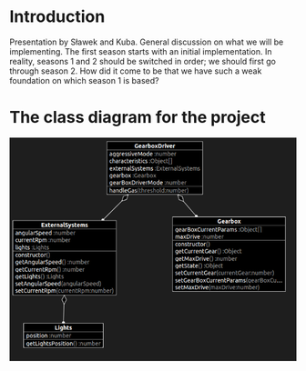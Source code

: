 # Introduction

Presentation by Sławek and Kuba. General discussion on what we will be implementing. The first season starts with an initial implementation. In reality, seasons 1 and 2 should be switched in order; we should first go through season 2. How did it come to be that we have such a weak foundation on which season 1 is based?

# The class diagram for the project

![](./class-diagram.png)